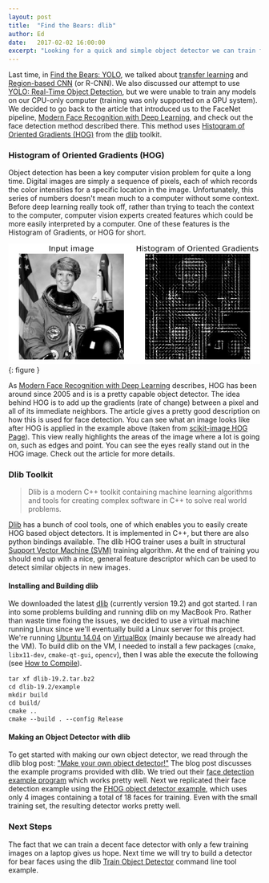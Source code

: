 ```yaml
---
layout: post
title:  "Find the Bears: dlib"
author: Ed
date:   2017-02-02 16:00:00
excerpt: "Looking for a quick and simple object detector we can train for bear faces, we give dlib's HOG based detector a try."
---
```

Last time, in [Find the Bears: YOLO](/2017/01/29/find-the-bears-yolo.html), we talked about [transfer learning](http://cs231n.github.io/transfer-learning/) and [Region-based CNN](https://github.com/rbgirshick/rcnn) (or R-CNN). We also discussed our attempt to use [YOLO: Real-Time Object Detection](http://pjreddie.com/darknet/yolo/), but we were unable to train any models on our CPU-only computer (training was only supported on a GPU system). We decided to go back to the article that introduced us to the FaceNet pipeline, [Modern Face Recognition with Deep Learning](https://medium.com/@ageitgey/machine-learning-is-fun-part-4-modern-face-recognition-with-deep-learning-c3cffc121d78), and check out the face detection method described there. This method uses [Histogram of Oriented Gradients (HOG)](https://en.wikipedia.org/wiki/Histogram_of_oriented_gradients) from the [dlib](http://dlib.net/) toolkit.

### Histogram of Oriented Gradients (HOG)

Object detection has been a key computer vision problem for quite a long time. Digital images are simply a sequence of pixels, each of which records the color intensities for a specific location in the image. Unfortunately, this series of numbers doesn't mean much to a computer without some context. Before deep learning really took off, rather than trying to teach the context to the computer, computer vision experts created features which could be more easily interpreted by a computer. One of these features is the Histogram of Gradients, or HOG for short.

![HOG Example](/assets/find-the-bears/hog-example.png){: figure }

As [Modern Face Recognition with Deep Learning](https://medium.com/@ageitgey/machine-learning-is-fun-part-4-modern-face-recognition-with-deep-learning-c3cffc121d78) describes, HOG has been around since 2005 and is is a pretty capable object detector. The idea behind HOG is to add up the gradients (rate of change) between a pixel and all of its immediate neighbors. The article gives a pretty good description on how this is used for face detection. You can see what an image looks like after HOG is applied in the example above (taken from [scikit-image HOG Page](http://scikit-image.org/docs/dev/auto_examples/plot_hog.html)). This view really highlights the areas of the image where a lot is going on, such as edges and point. You can see the eyes really stand out in the HOG image. Check out the article for more details.

### Dlib Toolkit

> Dlib is a modern C++ toolkit containing machine learning algorithms and tools for creating complex software in C++ to solve real world problems.

[Dlib](http://dlib.net/) has a bunch of cool tools, one of which enables you to easily create HOG based object detectors. It is implemented in C++, but there are also python bindings available. The dlib HOG trainer uses a built in structural [Support Vector Machine (SVM)](https://en.wikipedia.org/wiki/Support_vector_machine) training algorithm. At the end of training you should end up with a nice, general feature descriptor which can be used to detect similar objects in new images.

#### Installing and Building dlib

We downloaded the latest [dlib](http://dlib.net/) (currently version 19.2) and got started. I ran into some problems building and running dlib on my MacBook Pro. Rather than waste time fixing the issues, we decided to use a virtual machine running Linux since we'll eventually build a Linux server for this project. We're running [Ubuntu 14.04](http://releases.ubuntu.com/14.04/) on [VirtualBox](https://www.virtualbox.org/) (mainly because we already had the VM). To build dlib on the VM, I needed to install a few packages (`cmake`, `libx11-dev`, `cmake-qt-gui`, `opencv`), then I was able the execute the following (see [How to Compile](http://dlib.net/compile.html)).

```
tar xf dlib-19.2.tar.bz2
cd dlib-19.2/example
mkdir build
cd build/
cmake ..
cmake --build . --config Release
```

#### Making an Object Detector with dlib

To get started with making our own object detector, we read through the dlib blog post: ["Make your own object detector!"](http://blog.dlib.net/2014/02/dlib-186-released-make-your-own-object.html) The blog post discusses the example programs provided with dlib. We tried out their [face detection example program](http://dlib.net/face_detection_ex.cpp.html) which works pretty well. Next we replicated their face detection example using the [FHOG object detector example](http://dlib.net/fhog_object_detector_ex.cpp.html), which uses only 4 images containing a total of 18 faces for training. Even with the small training set, the resulting detector works pretty well.

### Next Steps

The fact that we can train a decent face detector with only a few training images on a laptop gives us hope. Next time we will try to build a detector for bear faces using the dlib [Train Object Detector](http://dlib.net/train_object_detector.cpp.html) command line tool example.
